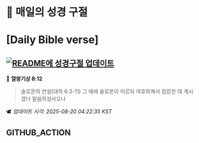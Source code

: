 # 🙏 매일의 성경 구절
# [Daily Bible verse]
## [![README에 성경구절 업데이트](https://github.com/DONGSUKA/first_test/actions/workflows/update-readme-bible.yml/badge.svg)](https://github.com/DONGSUKA/first_test/actions/workflows/update-readme-bible.yml)
<!-- START_BIBLE_VERSE -->
📖 **열왕기상 8:12**
> 솔로몬의 연설(대하 6:3-11) 그 때에 솔로몬이 이르되 여호와께서 캄캄한 데 계시겠다 말씀하셨사오나

🕊️ _업데이트 시각: 2025-08-20 04:22:35 KST_
  <!-- END_BIBLE_VERSE -->
## GITHUB_ACTION
